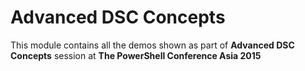 # Advanced DSC Concepts

This module contains all the demos shown as part of **Advanced DSC Concepts** session at **The PowerShell Conference Asia 2015**
